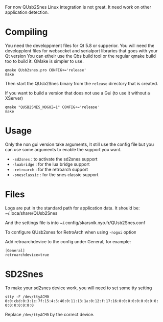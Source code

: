 For now QUsb2Snes Linux integration is not great. It need work on other application detection.

# Compiling

You need the developpment files for Qt 5.8 or supperior.
You will need the developplent files for websocket and serialport libraries that goes with your Qt version
You can etheir use the Qbs build tool or the regular qmake build too to build it. QMake is simpler to use.

```
qmake QUsb2snes.pro CONFIG+='release'
make
```

Then start the QUsb2Snes binary from the `release` directory that is created.


If you want to build a version that does not use a Gui (to use it without a XServer)

```
qmake "QUSB2SNES_NOGUI=1" CONFIG+='release'
make
```

# Usage

Only the non gui version take arguments, It still use the config file but you can use some arguments to enable the support
you want.

*  `-sd2snes` : to activate the sd2snes support
* `-luabridge` : for the lua bridge support
* `-retroarch` : for the retroarch support
* `-snesclassic` :  for the snes classic support

# Files

Logs are put in the standard path for application data. It should be:
~/.loca/share/QUsb2Snes

And the settings file is into
~/.config/skarsnik.nyo.fr/QUsb2Snes.conf

To configure QUsb2snes for RetroArch when using `-nogui` option

Add retroarchdevice to the config under General, for example:
```
[General]
retroarchdevice=true
```

# SD2Snes

To make your sd2snes device work, you will need to set some tty setting 

`stty -F /dev/ttyACM0 0:0:cbd:0:3:1c:7f:15:4:5:40:0:11:13:1a:0:12:f:17:16:0:0:0:0:0:0:0:0:0:0:0:0:0:0:0:0`

Replace `/dev/ttyACM0` by the correct device.


